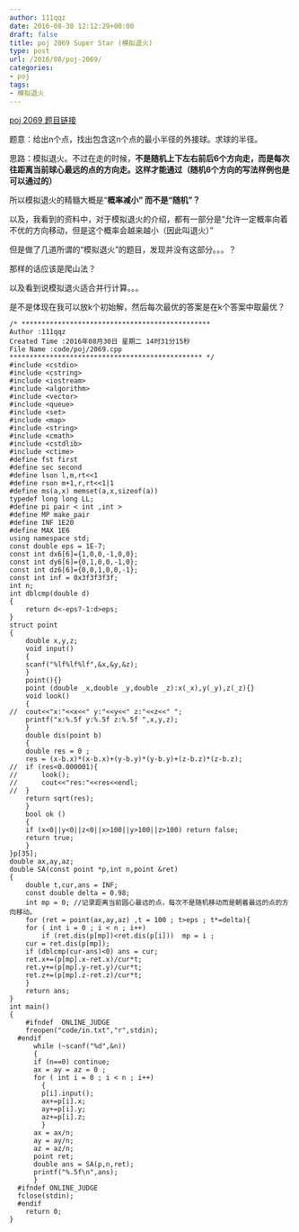 ```yaml
---
author: 111qqz
date: 2016-08-30 12:12:29+00:00
draft: false
title: poj 2069 Super Star (模拟退火)
type: post
url: /2016/08/poj-2069/
categories:
- poj
tags:
- 模拟退火
---
```


[poj 2069 题目链接](http://poj.org/problem?id=2069)

题意：给出n个点，找出包含这n个点的最小半径的外接球。求球的半径。

思路：模拟退火。不过在走的时候，**不是随机上下左右前后6个方向走，而是每次往距离当前球心最远的点的方向走。这样才能通过（随机6个方向的写法样例也是可以通过的）**

所以模拟退火的精髓大概是“**概率减小” **而不是**“随机”？**

以及，我看到的资料中，对于模拟退火的介绍，都有一部分是“允许一定概率向着不优的方向移动，但是这个概率会越来越小（因此叫退火）”

但是做了几道所谓的“模拟退火”的题目，发现并没有这部分。。。？

那样的话应该是爬山法？

以及看到说模拟退火适合并行计算。。。

是不是体现在我可以放k个初始解，然后每次最优的答案是在k个答案中取最优？



    
    /* ***********************************************
    Author :111qqz
    Created Time :2016年08月30日 星期二 14时31分15秒
    File Name :code/poj/2069.cpp
    ************************************************ */
    #include <cstdio>
    #include <cstring>
    #include <iostream>
    #include <algorithm>
    #include <vector>
    #include <queue>
    #include <set>
    #include <map>
    #include <string>
    #include <cmath>
    #include <cstdlib>
    #include <ctime>
    #define fst first
    #define sec second
    #define lson l,m,rt<<1
    #define rson m+1,r,rt<<1|1
    #define ms(a,x) memset(a,x,sizeof(a))
    typedef long long LL;
    #define pi pair < int ,int >
    #define MP make_pair
    #define INF 1E20
    #define MAX 1E6
    using namespace std;
    const double eps = 1E-7;
    const int dx6[6]={1,0,0,-1,0,0};
    const int dy6[6]={0,1,0,0,-1,0};
    const int dz6[6]={0,0,1,0,0,-1};
    const int inf = 0x3f3f3f3f;
    int n;
    int dblcmp(double d)
    {
        return d<-eps?-1:d>eps;
    }
    struct point
    {
        double x,y,z;
        void input()
        {
    	scanf("%lf%lf%lf",&x,&y,&z);
        }
        point(){}
        point (double _x,double _y,double _z):x(_x),y(_y),z(_z){}
        void look()
        {
    //	cout<<"x:"<<x<<" y:"<<y<<" z:"<<z<<" ";
    	printf("x:%.5f y:%.5f z:%.5f ",x,y,z);
        }
        double dis(point b)
        {
    	double res = 0 ;
    	res = (x-b.x)*(x-b.x)+(y-b.y)*(y-b.y)+(z-b.z)*(z-b.z);
    //	if (res<0.000001){
    //	    look();
    //	    cout<<"res:"<<res<<endl;
    //	}
    	return sqrt(res);
        }
        bool ok ()
        {
    	if (x<0||y<0||z<0||x>100||y>100||z>100) return false;
    	return true;
        }
    }p[35];
    double ax,ay,az;
    double SA(const point *p,int n,point &ret)
    {
        double t,cur,ans = INF;
        const double delta = 0.98;
        int mp = 0; //记录距离当前圆心最远的点，每次不是随机移动而是朝着最远的点的方向移动。
        for (ret = point(ax,ay,az) ,t = 100 ; t>eps ; t*=delta){
    	for ( int i = 0 ; i < n ; i++)
    	    if (ret.dis(p[mp])<ret.dis(p[i]))  mp = i ;
    	cur = ret.dis(p[mp]);
    	if (dblcmp(cur-ans)<0) ans = cur;
    	ret.x+=(p[mp].x-ret.x)/cur*t;
    	ret.y+=(p[mp].y-ret.y)/cur*t;
    	ret.z+=(p[mp].z-ret.z)/cur*t;
        }
        return ans;
    }
    int main()
    {
    	#ifndef  ONLINE_JUDGE 
    	freopen("code/in.txt","r",stdin);
      #endif
          while (~scanf("%d",&n))
          {
    	  if (n==0) continue;
    	  ax = ay = az = 0 ;
    	  for ( int i = 0 ; i < n ; i++)
    	    {
    		p[i].input();
    		ax+=p[i].x;
    		ay+=p[i].y;
    		az+=p[i].z;
    	    }
    	  ax = ax/n;
    	  ay = ay/n;
    	  az = az/n;
    	  point ret;
    	  double ans = SA(p,n,ret);
    	  printf("%.5f\n",ans);
          }
      #ifndef ONLINE_JUDGE  
      fclose(stdin);
      #endif
        return 0;
    }
    






